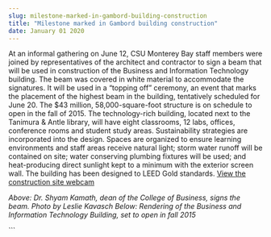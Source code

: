 ```yaml
---
slug: milestone-marked-in-gambord-building-construction
title: "Milestone marked in Gambord building construction"
date: January 01 2020
---
```


 
<p>
  At an informal gathering on June 12, CSU Monterey Bay staff members were
  joined by representatives of the architect and contractor to sign a beam that
  will be used in construction of the Business and Information Technology
  building. The beam was covered in white material to accommodate the
  signatures. It will be used in a “topping off” ceremony, an event that marks
  the placement of the highest beam in the building, tentatively scheduled for
  June 20. The $43 million, 58,000-square-foot structure is on schedule to open
  in the fall of 2015. The technology-rich building, located next to the
  Tanimura &amp; Antle library, will have eight classrooms, 12 labs, offices,
  conference rooms and student study areas. Sustainability strategies are
  incorporated into the design. Spaces are organized to ensure learning
  environments and staff areas receive natural light; storm water runoff will be
  contained on site; water conserving plumbing fixtures will be used; and
  heat-producing direct sunlight kept to a minimum with the exterior screen
  wall. The building has been designed to LEED Gold standards.
  <a href="https://media.csumb.edu/bitcam/">View the construction site webcam</a>
</p>
<p>
  <em
    >Above: Dr. Shyam Kamath, dean of the College of Business, signs the beam.
    Photo by Leslie Kavasch Below: Rendering of the Business and Information
    Technology Building, set to open in fall 2015</em
  >
</p>
```
